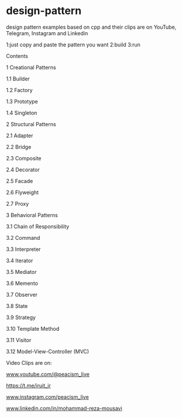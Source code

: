 # design-pattern
design pattern examples based on cpp and their clips are on YouTube, Telegram, Instagram and Linkedin

1:just copy and paste the pattern you want 
2:build
3:run



Contents

1	Creational Patterns

1.1	Builder

1.2	Factory

1.3	Prototype

1.4	Singleton

2	Structural Patterns

2.1	Adapter

2.2	Bridge

2.3	Composite

2.4	Decorator

2.5	Facade

2.6	Flyweight

2.7	Proxy

3	Behavioral Patterns

3.1	Chain of Responsibility

3.2	Command

3.3	Interpreter

3.4	Iterator

3.5	Mediator

3.6	Memento

3.7	Observer

3.8	State

3.9	Strategy

3.10	Template Method

3.11	Visitor

3.12	Model-View-Controller (MVC)



Video Clips are on:

www.youtube.com/@peacism_live

https://t.me/iruit_ir

www.instagram.com/peacism_live

www.linkedin.com/in/mohammad-reza-mousavi

